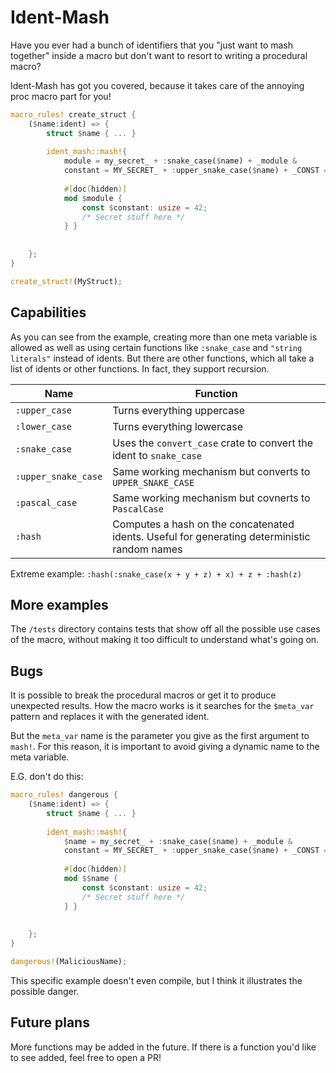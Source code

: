 # Ident-Mash

Have you ever had a bunch of identifiers that you "just want to mash together"
inside a macro but don't want to resort to writing a procedural macro?

Ident-Mash has got you covered, because it takes care of the annoying proc macro
part for you!

```rust
macro_rules! create_struct {
    ($name:ident) => {
        struct $name { ... }
        
        ident_mash::mash!{
            module = my_secret_ + :snake_case($name) + _module &
            constant = MY_SECRET_ + :upper_snake_case($name) + _CONST =>
            
            #[doc(hidden)]
            mod $module {
                const $constant: usize = 42;
                /* Secret stuff here */
            } }
        
         
    };
}

create_struct!(MyStruct);
```

## Capabilities

As you can see from the example, creating more than one meta variable is allowed
as well as using certain functions like `:snake_case` and `"string literals"`
instead of idents.
But there are other functions, which all take a list of idents or other functions.
In fact, they support recursion.

| Name                | Function                                                                                     |
|---------------------|----------------------------------------------------------------------------------------------|
| `:upper_case`       | Turns everything uppercase                                                                   |
| `:lower_case`       | Turns everything lowercase                                                                   |
| `:snake_case`       | Uses the `convert_case` crate to convert the ident to `snake_case`                           |
| `:upper_snake_case` | Same working mechanism but converts to `UPPER_SNAKE_CASE`                                    |
| `:pascal_case`      | Same working mechanism but covnerts to `PascalCase`                                          |
| `:hash`             | Computes a hash on the concatenated idents. Useful for generating deterministic random names |

Extreme example:
`:hash(:snake_case(x + y + z) + x) + z + :hash(z)`

## More examples

The `/tests` directory contains tests that show off all the possible use cases of the
macro, without making it too difficult to understand what's going on.

## Bugs

It is possible to break the procedural macros or get it to produce unexpected results.
How the macro works is it searches for the `$meta_var` pattern and replaces it
with the generated ident.

But the `meta_var` name is the parameter you give as the first argument to `mash!`.
For this reason, it is important to avoid giving a dynamic name to the meta variable.

E.G. don't do this:
```rust
macro_rules! dangerous {
    ($name:ident) => {
        struct $name { ... }
        
        ident_mash::mash!{
            $name = my_secret_ + :snake_case($name) + _module &
            constant = MY_SECRET_ + :upper_snake_case($name) + _CONST =>
            
            #[doc(hidden)]
            mod $$name {
                const $constant: usize = 42;
                /* Secret stuff here */
            } }
        
         
    };
}

dangerous!(MaliciousName);
```

This specific example doesn't even compile, but I think it illustrates the possible danger.

## Future plans

More functions may be added in the future. If there is a function you'd like to see
added, feel free to open a PR!